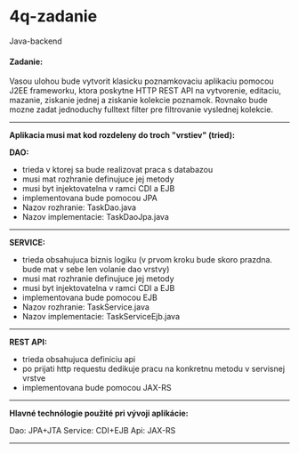 # 4q-zadanie
Java-backend

#### Zadanie:
Vasou ulohou bude vytvorit klasicku poznamkovaciu aplikaciu pomocou J2EE
frameworku, ktora poskytne HTTP REST API na vytvorenie, editaciu, mazanie,
ziskanie jednej a ziskanie kolekcie poznamok. Rovnako bude mozne zadat
jednoduchy fulltext filter pre filtrovanie vyslednej kolekcie.

---

**Aplikacia musi mat kod rozdeleny do troch "vrstiev" (tried):**

**DAO:**
* trieda v ktorej sa bude realizovat praca s databazou
* musi mat rozhranie definujuce jej metody
* musi byt injektovatelna v ramci CDI a EJB
* implementovana bude pomocou JPA
* Nazov rozhranie: TaskDao.java
* Nazov implementacie: TaskDaoJpa.java

---

**SERVICE:** 
* trieda obsahujuca biznis logiku (v prvom kroku bude skoro prazdna. bude mat v sebe len volanie dao vrstvy)
* musi mat rozhranie definujuce jej metody
* musi byt injektovatelna v ramci CDI a EJB
* implementovana bude pomocou EJB
* Nazov rozhranie: TaskService.java
* Nazov implementacie: TaskServiceEjb.java

---

**REST API:**
* trieda obsahujuca definiciu api
* po prijati http requestu dedikuje pracu na konkretnu metodu v servisnej vrstve
* implementovana bude pomocou JAX-RS

---

**Hlavné technólogie použité pri vývoji aplikácie:**

Dao: JPA+JTA
Service: CDI+EJB
Api: JAX-RS

---
